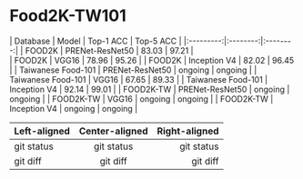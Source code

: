 # Food2K-TW101

| Database | Model | Top-1 ACC | Top-5 ACC |
|:---------:|:--------:|:--------:|
|  FOOD2K   |  PRENet-ResNet50  |  83.03  |  97.21  |   
|  FOOD2K     |   VGG16       |     78.96     | 95.26 |
|  FOOD2K  |     Inception V4     |     82.02     | 96.45 |
|  Taiwanese Food-101   |  PRENet-ResNet50  |  ongoing  | ongoing |
|     Taiwanese Food-101      |     VGG16     |     67.65     | 89.33 |
|      Taiwanese Food-101     |     Inception V4     |    92.14      | 99.01 |
|  FOOD2K-TW   |  PRENet-ResNet50  |   ongoing | ongoing |
|     FOOD2K-TW     |    VGG16      |  ongoing  | ongoing |
|    FOOD2K-TW     |     Inception V4     |    ongoing      | ongoing |


| Left-aligned | Center-aligned | Right-aligned |
| :---         |     :---:      |          ---: |
| git status   | git status     | git status    |
| git diff     | git diff       | git diff      |
